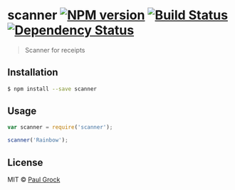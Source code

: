 # scanner [![NPM version][npm-image]][npm-url] [![Build Status][travis-image]][travis-url] [![Dependency Status][daviddm-image]][daviddm-url]
> Scanner for receipts

## Installation

```sh
$ npm install --save scanner
```

## Usage

```js
var scanner = require('scanner');

scanner('Rainbow');
```
## License

MIT © [Paul Grock](paulgrock.com)


[npm-image]: https://badge.fury.io/js/scanner.svg
[npm-url]: https://npmjs.org/package/scanner
[travis-image]: https://travis-ci.org/paulgrock/scanner.svg?branch=master
[travis-url]: https://travis-ci.org/paulgrock/scanner
[daviddm-image]: https://david-dm.org/paulgrock/scanner.svg?theme=shields.io
[daviddm-url]: https://david-dm.org/paulgrock/scanner
